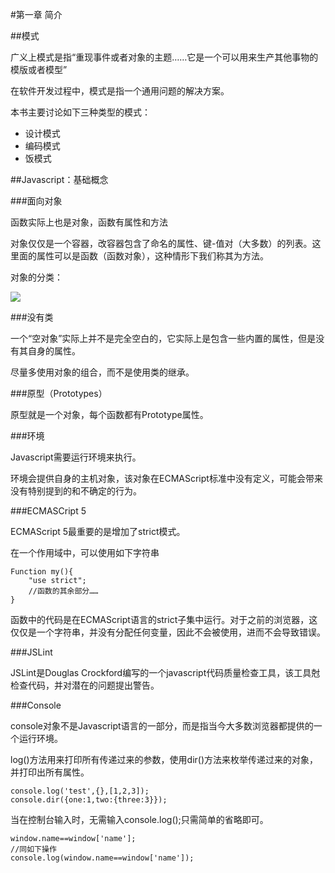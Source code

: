 #第一章 简介

##模式

广义上模式是指“重现事件或者对象的主题……它是一个可以用来生产其他事物的模版或者模型”

在软件开发过程中，模式是指一个通用问题的解决方案。

本书主要讨论如下三种类型的模式：

- 设计模式
- 编码模式
- 饭模式

##Javascript：基础概念

###面向对象

函数实际上也是对象，函数有属性和方法

对象仅仅是一个容器，改容器包含了命名的属性、键-值对（大多数）的列表。这里面的属性可以是函数（函数对象），这种情形下我们称其为方法。

对象的分类：

![](http://files.cnblogs.com/qdlife/%E5%AF%B9%E8%B1%A1.gif)

###没有类

一个“空对象”实际上并不是完全空白的，它实际上是包含一些内置的属性，但是没有其自身的属性。

尽量多使用对象的组合，而不是使用类的继承。

###原型（Prototypes）

原型就是一个对象，每个函数都有Prototype属性。

###环境

Javascript需要运行环境来执行。

环境会提供自身的主机对象，该对象在ECMAScript标准中没有定义，可能会带来没有特别提到的和不确定的行为。

###ECMASCript 5

ECMAScript 5最重要的是增加了strict模式。

在一个作用域中，可以使用如下字符串

	Function my(){
		"use strict";
		//函数的其余部分……
	}

函数中的代码是在ECMAScript语言的strict子集中运行。对于之前的浏览器，这仅仅是一个字符串，并没有分配任何变量，因此不会被使用，进而不会导致错误。

###JSLint

JSLint是Douglas Crockford编写的一个javascript代码质量检查工具，该工具尅检查代码，并对潜在的问题提出警告。

###Console

console对象不是Javascript语言的一部分，而是指当今大多数浏览器都提供的一个运行环境。

log()方法用来打印所有传递过来的参数，使用dir()方法来枚举传递过来的对象，并打印出所有属性。

	console.log('test',{},[1,2,3]);
	console.dir({one:1,two:{three:3}});

当在控制台输入时，无需输入console.log();只需简单的省略即可。

	window.name==window['name'];
	//同如下操作
	console.log(window.name==window['name']);

